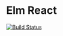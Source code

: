 # Elm React

[![Build Status](https://travis-ci.org/jedirandy/elm-react.svg?branch=master)](https://travis-ci.org/jedirandy/elm-react)
